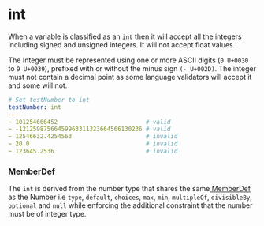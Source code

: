 # int

When a variable is classified as an `int` then it will accept all the integers including signed and unsigned integers. It will not accept float values.&#x20;

The Integer must be represented  using one or more ASCII digits (`0 U+0030` to `9 U+0039`),  prefixed with or without the minus sign `(- U+002D)`. The integer must not contain a decimal point as some language validators will accept it and some will not.

```yaml
# Set testNumber to int   
testNumber: int
---
~ 101254666452                         # valid
~ -12125987566459963311323664566130236 # valid
~ 12546632.4254563                     # invalid
~ 20.0                                 # invalid
~ 123645.2536                          # invalid
```

### MemberDef

The `int` is derived from the number type that shares the same[ MemberDef ](../#memberdef)as the Number i.e `type`, `default`, `choices`, `max`, `min`, `multipleOf`, `divisibleBy`, `optional` and `null` while enforcing the additional constraint that the number must be of integer type.  &#x20;





####



####




